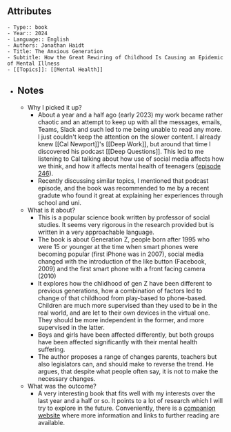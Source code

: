 ## Attributes
	- Type:: book
	- Year:: 2024
	- Language:: English
	- Authors: Jonathan Haidt
	- Title: The Anxious Generation
	- Subtitle: How the Great Rewiring of Childhood Is Causing an Epidemic of Mental Illness
	- [[Topics]]: [[Mental Health]]
- ## Notes
	- Why I picked it up?
		- About a year and a half ago (early 2023) my work became rather chaotic and an attempt to keep up with all the messages, emails, Teams, Slack and such led to me being unable to read any more. I just couldn't keep the attention on the slower content. I already knew [[Cal Newport]]'s [[Deep Work]], but around that time I discovered his podcast [[Deep Questions]]. This led to me listening to Cal talking about how use of social media affects how we think, and how it affects mental health of teenagers ([episode 246](https://www.youtube.com/watch?v=7h7anorDy9A)).
		- Recently discussing similar topics, I mentioned that podcast episode, and the book was recommended to me by a recent gradute who found it great at explaining her experiences through school and uni.
	- What is it about?
		- This is a popular science book written by professor of social studies. It seems very rigorous in the research provided but is written in a very approachable language.
		- The book is about Generation Z, people born after 1995 who were 15 or younger at the time when smart phones were becoming popular (first iPhone was in 2007), social media changed with the introduction of the like button (Facebook, 2009) and the first smart phone with a front facing camera (2010)
		- It explores how the chlidhood of gen Z have been different to previous generations, how a combination of factors led to change of that childhood from play-based to phone-based. Children are much more supervised than they used to be in the real world, and are let to their own devices in the virtual one. They should be more independent in the former, and more supervised in the latter.
		- Boys and girls have been affected differently, but both groups have been affected significantly with their mental health suffering.
		- The author proposes a range of changes parents, teachers but also legislators can, and should make to reverse the trend. He argues, that despite what people often say, it is not to make the necessary changes.
	- What was the outcome?
		- A very interesting book that fits well with my interests over the last year and a half or so. It points to a lot of research which I will try to explore in the future. Conveniently, there is a [companion website](https://www.anxiousgeneration.com/) where more information and links to further reading are available.